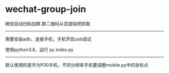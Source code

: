 # wechat-group-join
微信自动扫码加群.群二维码从百度贴吧抓取


-----------------------------
需要安装adb，连接手机，手机开启usb调试  

使用python3.8，运行 py index.py


--------------------
默认使用的是华为P30手机，不同分辨率手机要调整mobile.py中的坐标点


